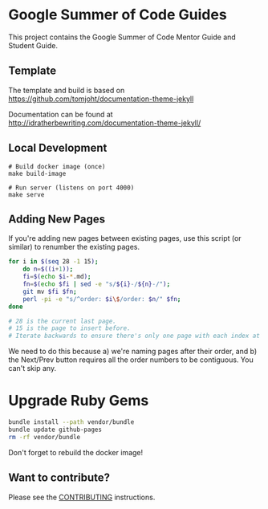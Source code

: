 # Google Summer of Code Guides

This project contains the Google Summer of Code Mentor Guide and Student Guide.

## Template

The template and build is based on
https://github.com/tomjoht/documentation-theme-jekyll

Documentation can be found at
http://idratherbewriting.com/documentation-theme-jekyll/

## Local Development

``` shell
# Build docker image (once)
make build-image

# Run server (listens on port 4000)
make serve
```

## Adding New Pages

If you're adding new pages between existing pages, use this script (or similar)
to renumber the existing pages.

```bash
for i in $(seq 28 -1 15);
    do n=$((i+1));
    fi=$(echo $i-*.md);
    fn=$(echo $fi | sed -e "s/${i}-/${n}-/");
    git mv $fi $fn;
    perl -pi -e "s/^order: $i\$/order: $n/" $fn;
done

# 28 is the current last page.
# 15 is the page to insert before.
# Iterate backwards to ensure there's only one page with each index at a time.
```

We need to do this because a) we're naming pages after their order, and b) the
Next/Prev button requires all the order numbers to be contiguous.  You can't
skip any.

# Upgrade Ruby Gems

```bash
bundle install --path vendor/bundle
bundle update github-pages
rm -rf vendor/bundle
```

Don't forget to rebuild the docker image!

## Want to contribute?

Please see the [CONTRIBUTING](CONTRIBUTING.md) instructions.
